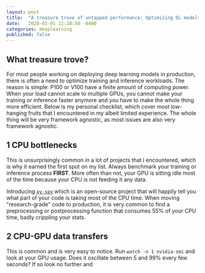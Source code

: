 ```yaml
---
layout: post
title:  "A treasure trove of untapped performance: Optimizing DL models"
date:   2020-03-01 11:28:50 -0400
categories: deeplearning
published: false
---
```


## What treasure trove?

For most people working on deploying deep learning models in production, there is often a need to optimize training and inference workloads. The reason is simple: P100 or V100 have a finite amount of computing power. When your load cannot scale to multiple GPUs, you cannot make your training or inference faster anymore and you have to make the whole thing more efficient. Below is my personal checklist, which cover most low-hanging fruits that I encountered in my albeit limited experience. The whole thing will be very framework agnostic, as most issues are also very framework agnostic.

## 1 CPU bottlenecks

This is unsurprisingly common in a lot of projects that I encountered, which is why it earned the first spot on my list. Always benchmark your training or inference process **FIRST**. More often than not, your GPU is sitting idle most of the time because your CPU is not feeding it any data.

Introducing [`py-spy`](https://github.com/benfred/py-spy) which is an open-source project that will happily tell you what part of your code is taking most of the CPU time. When moving "research-grade" code to production, it is very common to find a preprocessing or postprocessing function that consumes 55% of your CPU time, badly crippling your stats.

## 2 CPU-GPU data transfers

This is common and is very easy to notice. Run `watch -n 1 nvidia-smi` and look at your GPU usage. Does it oscillate between 5 and 99% every few seconds? If so look no further and 

